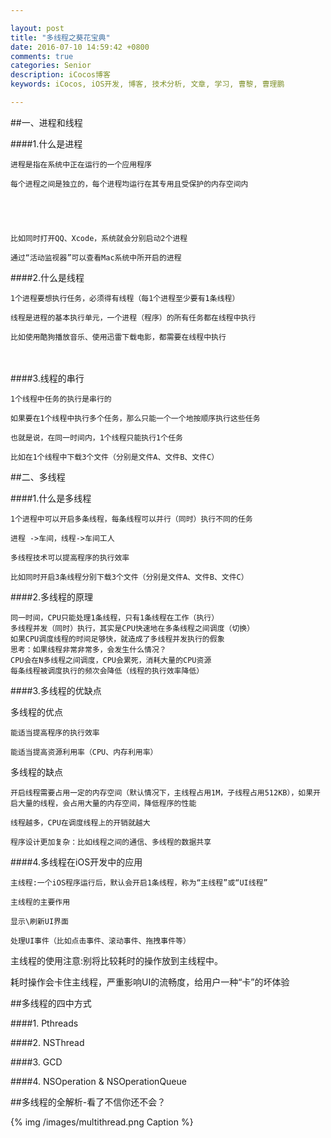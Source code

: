 ```yaml
---

layout: post
title: "多线程之葵花宝典"
date: 2016-07-10 14:59:42 +0800
comments: true
categories: Senior
description: iCocos博客
keywords: iCocos, iOS开发, 博客, 技术分析, 文章, 学习, 曹黎, 曹理鹏

---
```


##一、进程和线程

####1.什么是进程

 

	进程是指在系统中正在运行的一个应用程序
	
	每个进程之间是独立的，每个进程均运行在其专用且受保护的内存空间内
	
	 
	
	 
	
	比如同时打开QQ、Xcode，系统就会分别启动2个进程
	
	通过“活动监视器”可以查看Mac系统中所开启的进程

 


<!--more-->




####2.什么是线程

	1个进程要想执行任务，必须得有线程（每1个进程至少要有1条线程）
	
	线程是进程的基本执行单元，一个进程（程序）的所有任务都在线程中执行
	
	比如使用酷狗播放音乐、使用迅雷下载电影，都需要在线程中执行

 　　

 

####3.线程的串行

 

	1个线程中任务的执行是串行的
	
	如果要在1个线程中执行多个任务，那么只能一个一个地按顺序执行这些任务
	
	也就是说，在同一时间内，1个线程只能执行1个任务
	
	比如在1个线程中下载3个文件（分别是文件A、文件B、文件C）

 

 

##二、多线程

 

####1.什么是多线程

	1个进程中可以开启多条线程，每条线程可以并行（同时）执行不同的任务
	
	进程 ->车间，线程->车间工人
	
	多线程技术可以提高程序的执行效率
	
	比如同时开启3条线程分别下载3个文件（分别是文件A、文件B、文件C）

 

####2.多线程的原理

 

	同一时间，CPU只能处理1条线程，只有1条线程在工作（执行）
	多线程并发（同时）执行，其实是CPU快速地在多条线程之间调度（切换）
	如果CPU调度线程的时间足够快，就造成了多线程并发执行的假象
	思考：如果线程非常非常多，会发生什么情况？
	CPU会在N多线程之间调度，CPU会累死，消耗大量的CPU资源
	每条线程被调度执行的频次会降低（线程的执行效率降低）

 

####3.多线程的优缺点

 

多线程的优点
	
	能适当提高程序的执行效率
	
	能适当提高资源利用率（CPU、内存利用率）

 

多线程的缺点

	开启线程需要占用一定的内存空间（默认情况下，主线程占用1M，子线程占用512KB），如果开启大量的线程，会占用大量的内存空间，降低程序的性能
	
	线程越多，CPU在调度线程上的开销就越大
	
	程序设计更加复杂：比如线程之间的通信、多线程的数据共享

 

####4.多线程在iOS开发中的应用

	主线程:一个iOS程序运行后，默认会开启1条线程，称为“主线程”或“UI线程”
	
	主线程的主要作用
	
	显示\刷新UI界面
	
	处理UI事件（比如点击事件、滚动事件、拖拽事件等）

 

 

主线程的使用注意:别将比较耗时的操作放到主线程中。

耗时操作会卡住主线程，严重影响UI的流畅度，给用户一种“卡”的坏体验

##多线程的四中方式


####1. Pthreads

####2. NSThread

####3. GCD

####4. NSOperation & NSOperationQueue



##多线程的全解析-看了不信你还不会？


{% img /images/multithread.png Caption %} 